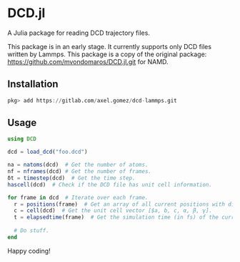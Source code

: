 # DCD.jl
A Julia package for reading DCD trajectory files.

This package is in an early stage. It currently supports only DCD files written by Lammps. This package is a copy of the original package: https://github.com/mvondomaros/DCD.jl.git for NAMD.

## Installation

````julia
pkg> add https://gitlab.com/axel.gomez/dcd-lammps.git
````

## Usage

````julia
using DCD

dcd = load_dcd("foo.dcd")

na = natoms(dcd)  # Get the number of atoms.
nf = nframes(dcd) # Get the number of frames.
δt = timestep(dcd)  # Get the time step.
hascell(dcd)  # Check if the DCD file has unit cell information.

for frame in dcd  # Iterate over each frame.
  r = positions(frame)  # Get an array of all current positions with dimensions (3, na).
  c = cell(dcd)  # Get the unit cell vector [$a, b, c, α, β, γ].
  t = elapsedtime(frame)  # Get the simulation time (in fs) of the current frame.
  
  # Do stuff.
end
````

Happy coding!
